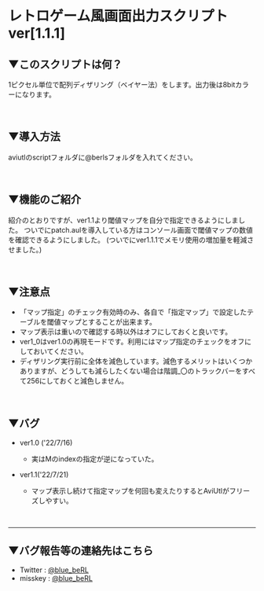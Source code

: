 # レトロゲーム風画面出力スクリプト ver[1.1.1]

## ▼このスクリプトは何？
1ピクセル単位で配列ディザリング（ベイヤー法）をします。出力後は8bitカラーになります。

<br>

## ▼導入方法
aviutlのscriptフォルダに@berlsフォルダを入れてください。

<br>

## ▼機能のご紹介
紹介のとおりですが、ver1.1より閾値マップを自分で指定できるようにしました。
ついでにpatch.aulを導入している方はコンソール画面で閾値マップの数値を確認できるようにしました。
(ついでにver1.1.1でメモリ使用の増加量を軽減させました。)

<br>

## ▼注意点
- 「マップ指定」のチェック有効時のみ、各自で「指定マップ」で設定したテーブルを閾値マップとすることが出来ます。
- マップ表示は重いので確認する時以外はオフにしておくと良いです。
- ver1_0はver1.0の再現モードです。利用にはマップ指定のチェックをオフにしておいてください。
- ディザリング実行前に全体を減色しています。減色するメリットはいくつかありますが、どうしても減らしたくない場合は階調_〇のトラックバーをすべて256にしておくと減色しません。

<br>

## ▼バグ
- ver1.0 ('22/7/16)
    - 実はMのindexの指定が逆になっていた。

- ver1.1('22/7/21)
    - マップ表示し続けて指定マップを何回も変えたりするとAviUtlがフリーズしやすい。

<br>

---
## ▼バグ報告等の連絡先はこちら
- Twitter : [@blue_beRL](https://twitter.com/blue_beRL)
- misskey : [@blue_beRL](https://misskey.io/@blue_beRL)
